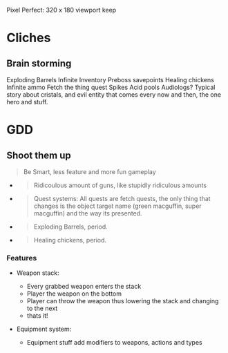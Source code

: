 

Pixel Perfect:
320 x 180 
viewport
keep


# Cliches

## Brain storming
Exploding Barrels
Infinite Inventory
Preboss savepoints
Healing chickens
Infinite ammo
Fetch the thing quest
Spikes
Acid pools
Audiologs?
Typical story about cristals, and evil entity that comes every now and then, the one hero and stuff.

# GDD
## Shoot them up

> Be Smart, less feature and more fun gameplay

- > Ridicoulous amount of guns, like stupidly ridiculous amounts
- > Quest systems: All quests are fetch quests, the only thing that changes is the object target name (green macguffin, super macguffin) and the way its presented.
- > Exploding Barrels, period.
- > Healing chickens, period.

### Features
- Weapon stack:
	- Every grabbed weapon enters the stack
	- Player the weapon on the bottom
	- Player can throw the weapon thus lowering the stack and changing to the next
	- thats it!

- Equipment system:
	- Equipment stuff add modifiers to weapons, actions and types

